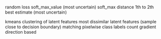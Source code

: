 random
loss
soft_max_value (most uncertain)
soft_max distance 1th to 2th best estimate (most uncertain)

kmeans clustering of latent features
most dissimilar latent features (sample close to decision boundary)
matching pixelwise class labels count 
gradient direction based